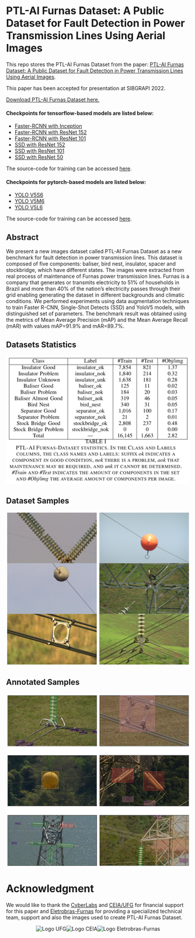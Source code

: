# PTL-AI Furnas Dataset: A Public Dataset for Fault Detection in Power Transmission Lines Using Aerial Images


This repo stores the PTL-AI Furnas Dataset from the paper: [PTL-AI Furnas Dataset: A Public Dataset for Fault Detection in Power Transmission Lines Using Aerial Images](https://ieeexplore.ieee.org/abstract/document/9991806).

<!-- This repo stores the PTL-AI Furnas Dataset from the paper: [PTL-AI Furnas Dataset: A Public Dataset for Fault Detection in Power Transmission Lines Using Aerial Images](http://sibgrapi.sid.inpe.br/col/sid.inpe.br/sibgrapi/2022/09.22.22.53/doc/oliveira-33_inpe.pdf). -->


This paper has been accepted for presentation at SIBGRAPI 2022.

[Download PTL-AI Furnas Dataset here.](https://drive.google.com/file/d/1JfVxRV6C0vwLTBhW-C97fwj4gawraGHe/view?usp=sharing)

#### Checkpoints for tensorflow-based models are listed below:

- [Faster-RCNN with Inception](https://drive.google.com/file/d/1IicN0pIV33-3Z-17knrir9ldZx3kfV8-/view?usp=sharing)
- [Faster-RCNN with ResNet 152](https://drive.google.com/file/d/1AsPiiq5IIVXzWJ3QewD7BTQ29plB83j0/view?usp=sharing)
- [Faster-RCNN with ResNet 101](https://drive.google.com/file/d/1Pj5FaCFW4qt7BZreSZiish92kYAEn98H/view?usp=sharing)
- [SSD with ResNet 152](https://drive.google.com/file/d/15qwPU259B9cQC1otfFtOpG7Yyg8jreTL/view?usp=sharing)
- [SSD with ResNet 101](https://drive.google.com/file/d/1Fl6TWfrdN_ZfCTNUqZiqYCfG4hCuZHGH/view?usp=sharing)
- [SSD with ResNet 50](https://drive.google.com/file/d/1XCA-86Ve0lBaxsHvpe1jxFxkWCwUnlAf/view?usp=sharing)

The source-code for training can be accessed [here](https://github.com/freds0/fault_detection_power_transmission_lines).

#### Checkpoints for pytorch-based models are listed below:

- [YOLO V5S6](https://drive.google.com/file/d/1xyo-fT2hfDpVG1YYgX7RUNMhpf07ncI3/view?usp=sharing)
- [YOLO V5M6](https://drive.google.com/file/d/1PA2QPgY8BKugsuAuLfEEPMpXbMWDA-vW/view?usp=sharing)
- [YOLO V5L6](https://drive.google.com/file/d/1fGNbIyHX0HVrbIrHLBxoO0ft55bZTmcr/view?usp=sharing)

The source-code for training can be accessed [here](https://github.com/freds0/yolov5).


## Abstract
We present a new images dataset called PTL-AI Furnas Dataset as a new benchmark for fault detection in power
transmission lines. This dataset is composed of five components: baliser, bird nest, insulator, spacer and stockbridge, which have
different states. The images were extracted from real process of maintenance of Furnas power transmission lines. Furnas is
a company that generates or transmits electricity to 51% of households in Brazil and more than 40% of the nation’s electricity passes through their grid enabling generating the dataset in different backgrounds and climatic conditions. We performed experiments using data augmentation techniques to train Faster R-CNN, Single-Shot Detects (SSD) and YoloV5 models, with distinguished set of parameters. The benchmark result was obtained using the metrics of Mean Average Precision (mAP)
and the Mean Average Recall (mAR) with values mAP=91.9% and mAR=89.7%.

## Datasets Statistics

![statistics](imgs/statistics.png) 

## Dataset Samples

![samples](imgs/samples.png)

## Annotated Samples

![annotated_samples](imgs/annotated_samples.png)


# Acknowledgment
	
We would like to thank the [CyberLabs](https://cyberlabs.ai/) and [CEIA/UFG](https://inf.ufg.br/p/39527-centro-de-excelencia-em-inteligencia-artificial-ceia) for financial support for this paper and [Eletrobras-Furnas](https://www.furnas.com.br/) for providing a specialized technical team, support and also the images used to create PTL-AI Furnas Dataset.

<p align="center">  
  <img src="https://files.cercomp.ufg.br/weby/up/1/o/Marca_UFG_cor_completa_horizontal.png" alt="Logo UFG" width="200"><img src="https://files.cercomp.ufg.br/weby/up/1218/o/CEIA_transparente.png" alt="Logo CEIA" width="250"><img src="http://www.ecbsa.com.br/img/site/clientes/17.jpg" alt="Logo Eletrobras-Furnas" width="300">
</p>
